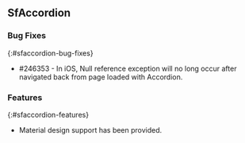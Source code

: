 ## SfAccordion

### Bug Fixes
{:#sfaccordion-bug-fixes}

* #246353 - In iOS, Null reference exception will no long occur after navigated back from page loaded with Accordion.

### Features
{:#sfaccordion-features}

* Material design support has been provided.